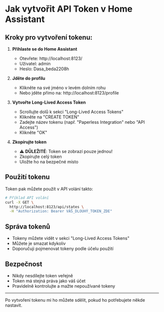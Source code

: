 # Jak vytvořit API Token v Home Assistant

## Kroky pro vytvoření tokenu:

1. **Přihlaste se do Home Assistant**
   - Otevřete: http://localhost:8123/
   - Uživatel: admin
   - Heslo: Dasa_beda2208h

2. **Jděte do profilu**
   - Klikněte na své jméno v levém dolním rohu
   - Nebo jděte přímo na: http://localhost:8123/profile

3. **Vytvořte Long-Lived Access Token**
   - Scrollujte dolů k sekci "Long-Lived Access Tokens"
   - Klikněte na "CREATE TOKEN"
   - Zadejte název tokenu (např. "Paperless Integration" nebo "API Access")
   - Klikněte "OK"

4. **Zkopírujte token**
   - ⚠️ **DŮLEŽITÉ**: Token se zobrazí pouze jednou!
   - Zkopírujte celý token
   - Uložte ho na bezpečné místo

## Použití tokenu

Token pak můžete použít v API volání takto:

```bash
# Příklad API volání
curl -X GET \
  http://localhost:8123/api/states \
  -H "Authorization: Bearer VÁŠ_DLOUHÝ_TOKEN_ZDE"
```

## Správa tokenů

- Tokeny můžete vidět v sekci "Long-Lived Access Tokens"
- Můžete je smazat kdykoliv
- Doporučuji pojmenovat tokeny podle účelu použití

## Bezpečnost

- Nikdy nesdílejte token veřejně
- Token má stejná práva jako váš účet
- Pravidelně kontrolujte a mažte nepoužívané tokeny

---

Po vytvoření tokenu mi ho můžete sdělit, pokud ho potřebujete někde nastavit.